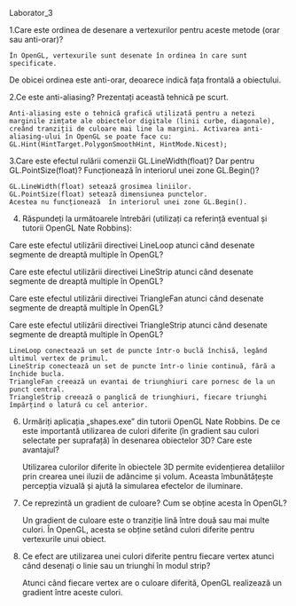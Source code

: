 Laborator_3

1.Care este ordinea de desenare a vertexurilor pentru aceste metode (orar sau anti-orar)?

	În OpenGL, vertexurile sunt desenate în ordinea în care sunt specificate.
De obicei ordinea este anti-orar, deoarece indică fața frontală a obiectului.  

2.Ce este anti-aliasing? Prezentați această tehnică pe scurt.

	Anti-aliasing este o tehnică grafică utilizată pentru a netezi marginile zimțate ale obiectelor digitale (linii curbe, diagonale), creând tranziții de culoare mai line la margini. Activarea anti-aliasing-ului în OpenGL se poate face cu: GL.Hint(HintTarget.PolygonSmoothHint, HintMode.Nicest);

3.Care este efectul rulării comenzii GL.LineWidth(float)? Dar pentru GL.PointSize(float)? Funcționează în interiorul unei zone GL.Begin()?

	GL.LineWidth(float) setează grosimea liniilor.
	GL.PointSize(float) setează dimensiunea punctelor.
	Acestea nu funcționează  în interiorul unei zone GL.Begin().

4. Răspundeți la următoarele întrebări (utilizați ca referință eventual și tutorii OpenGL Nate Robbins):

 Care este efectul utilizării directivei LineLoop atunci când desenate segmente de dreaptă multiple în OpenGL?

 Care este efectul utilizării directivei LineStrip atunci când desenate segmente de dreaptă multiple în OpenGL?

 Care este efectul utilizării directivei TriangleFan atunci când desenate segmente de dreaptă multiple în OpenGL?

 Care este efectul utilizării directivei TriangleStrip atunci când desenate segmente de dreaptă multiple în OpenGL?

	LineLoop conectează un set de puncte într-o buclă închisă, legând ultimul vertex de primul.
   	LineStrip conectează un set de puncte într-o linie continuă, fără a închide bucla.
	TriangleFan creează un evantai de triunghiuri care pornesc de la un punct central.
	TriangleStrip creează o panglică de triunghiuri, fiecare triunghi împărțind o latură cu cel anterior.

6. Urmăriți aplicația „shapes.exe” din tutorii OpenGL Nate Robbins. De ce este importantă utilizarea de culori diferite (în gradient sau culori selectate per suprafață) în desenarea obiectelor 3D? Care este avantajul?

	Utilizarea culorilor diferite în obiectele 3D permite evidențierea detaliilor prin crearea unei iluzii de adâncime și volum. Aceasta îmbunătățește percepția vizuală și ajută la simularea efectelor de iluminare.

7. Ce reprezintă un gradient de culoare? Cum se obține acesta în OpenGL?

	Un gradient de culoare este o tranziție lină între două sau mai multe culori. În OpenGL, acesta se obține setând culori diferite pentru vertexurile unui obiect.

10. Ce efect are utilizarea unei culori diferite pentru fiecare vertex atunci când desenați o linie sau un triunghi în modul strip?

	Atunci când fiecare vertex are o culoare diferită, OpenGL realizează un gradient între aceste culori.